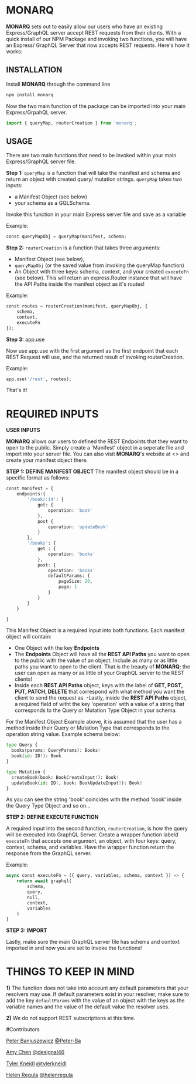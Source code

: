 # MONARQ

**MONARQ** sets out to easily allow our users who have an existing Express/GraphQL server accept REST requests from their clients. With a quick install of our NPM Package and invoking two functions, you will have an Express/ GraphQL Server that now accepts REST requests. Here's how it works:

## INSTALLATION

Install **MONARQ** through the command line

```bash
npm install monarq
```

Now the two main function of the package can be imported into your main Express/GrpahQL server.

```python
import { queryMap, routerCreation } from 'monarq';
```

## USAGE

There are two main functions that need to be invoked within your main Express/GraphQL server file.

**Step 1:** `queryMap` is a function that will take the manifest and schema and return an object with created query/ mutation strings. `queryMap` takes two inputs:

- a Manifest Object (see below)
- your schema as a GQLSchema.

Invoke this function in your main Express server file and save as a variable

Example:

```python
const queryMapObj = queryMap(manifest, schema;
```

**Step 2:** `routerCreation` is a function that takes three arguments:

- Manifest Object (see below),
- `queryMapObj` (or the saved value from invoking the queryMap function)
- An Object with three keys: schema, context, and your created `executeFn` (see below). This will return an express.Router instance that will have the API Paths inside the manifest object as it's routes!

Example:

```python
const routes = routerCreation(manifest, queryMapObj, {
    schema,
    context,
    executeFn
});
```

**Step 3:** app.use

Now use app.use with the first argument as the first endpoint that each REST Request will use, and the returned result of invoking routerCreation.

Example:

```python
app.use('/rest', routes);
```

That's it!

# REQUIRED INPUTS

**USER INPUTS**

**MONARQ** allows our users to defined the REST Endpoints that they want to open to the public. Simply create a 'Manifest' object in a seperate file and import into your server file. You can also visit **MONARQ**'s website at <<INSERT WEBSITE HERE>> and create your manifest object there.

**STEP 1: DEFINE MANIFEST OBJECT**
The manifest object should be in a specific format as follows:

```python
const manifest = {
    endpoints:{
        '/book/:id': {
            get: {
                operation: 'book'
            },
            post {
                operation: 'updateBook'
            }
        },
        '/books': {
            get : {
                operation: 'books'
            },
            post: {
                operation: 'books'
                defaultParams: {
                    pageSize: 20,
                    page: 1
                }
            }
        }
    }

}
```

This Manifest Object is a required input into both functions. Each manifest object will contain:

- One Object with the key **Endpoints**
- The **Endpoints** Object will have all the **REST API Paths** you want to open to the public with the value of an object. Include as many or as little paths you want to open to the client. That is the beauty of **MONARQ**; the user can open as many or as little of your GraphQL server to the REST clients!
- Inside each **REST API Paths** object, keys with the label of **GET, POST, PUT, PATCH, DELETE** that correspond with what method you want the client to send the request as.
  -Lastly, inside the **REST API Paths** object, a required field of witht the key 'operation' with a value of a string that corresponds to the Query or Mutation Type Object in your schema.

For the Manifest Object Example above, it is assumed that the user has a method inside their Query or Mutation Type that corresponds to the operation string value. Example schema below:

```python
type Query {
  books(params: QueryParams): Books!
  book(id: ID!): Book
}

type Mutation {
  createBook(book: BookCreateInput!): Book!
  updateBook(id: ID!, book: BookUpdateInput!): Book!
}
```

As you can see the string 'book' coincides with the method 'book' inside the Query Type Object and so on...

**STEP 2: DEFINE EXECUTE FUNCTION**

A required input into the second function, `routerCreation`, is how the query will be executed into GraphQL Server. Create a wrapper function labeld `executeFn` that accepts one argument, an object, with four keys: query, context, schema, and variables. Have the wrapper function return the response from the GraphQL server.

Example:

```python
async const executeFn = ({ query, variables, schema, context }) => {
    return await graphql(
        schema,
        query,
        null,
        context,
        variables
    )
}
```

**STEP 3: IMPORT**

Lastly, make sure the main GraphQL server file has schema and context imported in and now you are set to invoke the functions!

# THINGS TO KEEP IN MIND

**1)** The function does not take into account any default parameters that your resolvers may use. If default parameters exist in your resolver, make sure to add the key `defaultParams` with the value of an object with the keys as the variable names and the value of the default value the resolver uses.

**2)** We do not support REST subscriptions at this time.

#Contributors

[Peter Baniuszewicz]() [@Peter-Ba](https://github.com/Peter-Ba)

[Amy Chen]() [@designal46](https://github.com/designal46)

[Tyler Kneidl]() [@tylerkneidl](https://github.com/tylerkneidl)

[Helen Regula]() [@helenregula](https://github.com/helenregula)
